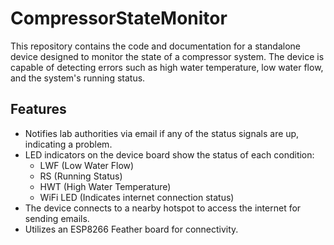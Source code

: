 # CompressorStateMonitor

This repository contains the code and documentation for a standalone device designed to monitor the state of a compressor system. The device is capable of detecting errors such as high water temperature, low water flow, and the system's running status.

## Features

- Notifies lab authorities via email if any of the status signals are up, indicating a problem.
- LED indicators on the device board show the status of each condition: 
  - LWF (Low Water Flow)
  - RS (Running Status)
  - HWT (High Water Temperature)
  - WiFi LED (Indicates internet connection status)
- The device connects to a nearby hotspot to access the internet for sending emails.
- Utilizes an ESP8266 Feather board for connectivity.

